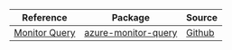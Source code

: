 | Reference | Package | Source |
|---|---|---|
|[Monitor Query](monitor-query-readme.md)|[azure-monitor-query](https://repo1.maven.org/maven2/com/azure/azure-monitor-query)|[Github](https://github.com/Azure/azure-sdk-for-java/blob/main/sdk/monitor/azure-monitor-query)|
